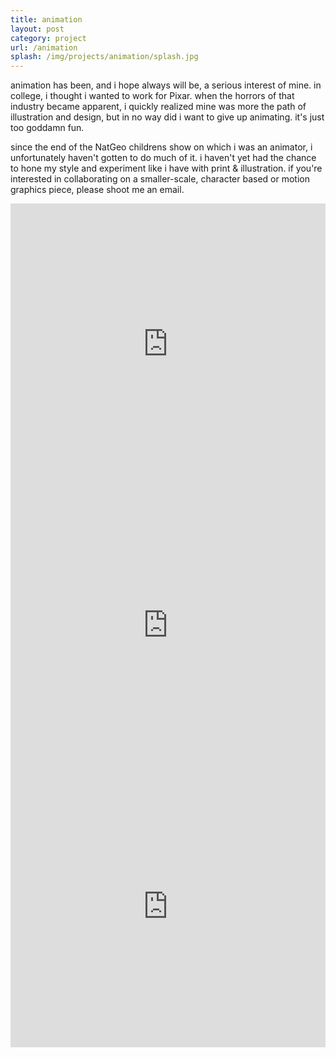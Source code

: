 ```yaml
---
title: animation
layout: post
category: project
url: /animation
splash: /img/projects/animation/splash.jpg
---
```


animation has been, and i hope always will be, a serious interest of mine. in college, i thought i wanted to work for Pixar. when the horrors of that industry became apparent, i quickly realized mine was more the path of illustration and design, but in no way did i want to give up animating. it's just too goddamn fun.

 since the end of the NatGeo childrens show on which i was an animator, i unfortunately haven't gotten to do much of it. i haven't yet had the chance to hone my style and experiment like i have with print & illustration. if you're interested in collaborating on a smaller-scale, character based or motion graphics piece, please shoot me an email.

<iframe src="http://player.vimeo.com/video/63403523" width="100%" height="450" frameborder="0" webkitallowfullscreen="webkitAllowFullScreen" mozallowfullscreen="mozallowfullscreen" allowfullscreen="allowFullScreen" class='space-bottom4'> </iframe>

<iframe src="http://player.vimeo.com/video/59695294" width="100%" height="450" frameborder="0" webkitallowfullscreen="webkitAllowFullScreen" mozallowfullscreen="mozallowfullscreen" allowfullscreen="allowFullScreen" class='space-bottom4'> </iframe>

<iframe src="http://player.vimeo.com/video/23987534" width="100%" height="450" frameborder="0" webkitallowfullscreen="webkitAllowFullScreen" mozallowfullscreen="mozallowfullscreen" allowfullscreen="allowFullScreen" class='space-bottom4'> </iframe>